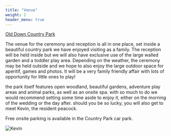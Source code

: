 ```yaml
---
title: "Venue"
weight: 2
header_menu: true
---
```


[Old Down Country Park](https://maps.app.goo.gl/69hZK3vFVv2xkM1S6)


The venue for the ceremony and reception is all in one place, set inside a
beautiful country park we have enjoyed visiting as a family. The reception will
be held inside but we will also have exclusive use of the large walled garden
and a toddler play area. Depending on the weather, the ceremony may be held
outside and we hope to also enjoy the large outdoor space for aperitif, games
and photos. It will be a very family friendly affair with lots of opportunity
for little ones to play!

the park itself features open woodland, beautiful gardens, adventure play
areas and animal parks, as well as an onsite spa. with so much to do we would
recommend setting some time aside to enjoy it, either on the morning of the
wedding or the day after. should you be so lucky, you will also get to meet
Kevin, the resident peacock.

Free onsite parking is available in the Country Park car park.

![Kevin](images/kevin.gif)
